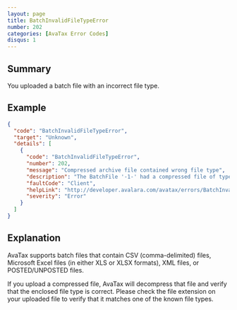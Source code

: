 ```yaml
---
layout: page
title: BatchInvalidFileTypeError
number: 202
categories: [AvaTax Error Codes]
disqus: 1
---
```


## Summary

You uploaded a batch file with an incorrect file type.

## Example

```json
{
  "code": "BatchInvalidFileTypeError",
  "target": "Unknown",
  "details": [
    {
      "code": "BatchInvalidFileTypeError",
      "number": 202,
      "message": "Compressed archive file contained wrong file type",
      "description": "The BatchFile '-1-' had a compressed file of type '-0-'.  Compressed files can only contain CSV, XLS, XLSX, XML, POSTED, and UNPOSTED file types.",
      "faultCode": "Client",
      "helpLink": "http://developer.avalara.com/avatax/errors/BatchInvalidFileTypeError",
      "severity": "Error"
    }
  ]
}
```

## Explanation

AvaTax supports batch files that contain CSV (comma-delimited) files, Microsoft Excel files (in either XLS or XLSX formats), XML files, or POSTED/UNPOSTED files.

If you upload a compressed file, AvaTax will decompress that file and verify that the enclosed file type is correct.  Please check the file extension on your uploaded file to verify that it matches one of the known file types.
